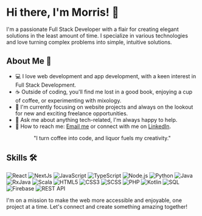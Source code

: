 # Hi there, I'm Morris! 👋

I'm a passionate Full Stack Developer with a flair for creating elegant solutions in the least amount of time. I specialize in various technologies and love turning complex problems into simple, intuitive solutions.

## About Me 🚀

- 💻 I love web development and app development, with a keen interest in Full Stack Development.
- ☕️ Outside of coding, you'll find me lost in a good book, enjoying a cup of coffee, or experimenting with mixology.
- 🎯 I'm currently focusing on website projects and always on the lookout for new and exciting freelance opportunities.
- 💬 Ask me about anything tech-related, I'm always happy to help.
- 📧 How to reach me: [Email me](mailto:morristung18102001@gmail.com) or connect with me on [LinkedIn](https://www.linkedin.com/in/morris-tung-7418b1212).

<p align="center">"I turn coffee into code, and liquor fuels my creativity."</p>

## Skills 🛠

<p align="left">
  <img alt="React" src="https://img.shields.io/badge/-React-61DAFB?style=for-the-badge&logo=react&logoColor=black" />
  <img alt="NextJs" src="https://img.shields.io/badge/-NextJs-ffffff?style=for-the-badge&logo=nextdotjs&logoColor=black" />
  <img alt="JavaScript" src="https://img.shields.io/badge/-JavaScript-F7DF1E?style=for-the-badge&logo=javascript&logoColor=black" />
  <img alt="TypeScript" src="https://img.shields.io/badge/-TypeScript-3178C6?style=for-the-badge&logo=typescript&logoColor=white" />
  <img alt="Node.js" src="https://img.shields.io/badge/-Node.js-339933?style=for-the-badge&logo=nodedotjs&logoColor=white" />
  <img alt="Python" src="https://img.shields.io/badge/-Python-3776AB?style=for-the-badge&logo=python&logoColor=white" />
  <img alt="Java" src="https://img.shields.io/badge/-Java-007396?style=for-the-badge&logo=openjdk&logoColor=white" />
  <img alt="RxJava" src="https://img.shields.io/badge/-RxJava-B7178C?style=for-the-badge&logo=reactivex&logoColor=white" />
  <img alt="Scala" src="https://img.shields.io/badge/-Scala-DC322F?style=for-the-badge&logo=scala&logoColor=white" />
  <img alt="HTML5" src="https://img.shields.io/badge/-HTML5-E34F26?style=for-the-badge&logo=html5&logoColor=white" />
  <img alt="CSS3" src="https://img.shields.io/badge/-CSS3-1572B6?style=for-the-badge&logo=css3&logoColor=white" />
  <img alt="SCSS" src="https://img.shields.io/badge/-SCSS-CD6799?style=for-the-badge&logo=sass&logoColor=white" />
  <img alt="PHP" src="https://img.shields.io/badge/-PHP-777BB4?style=for-the-badge&logo=php&logoColor=white" />
  <img alt="Kotlin" src="https://img.shields.io/badge/-Kotlin-0095D5?style=for-the-badge&logo=kotlin&logoColor=white" />
  <img alt="SQL" src="https://img.shields.io/badge/-SQL-4479A1?style=for-the-badge&logo=postgresql&logoColor=white" />
  <img alt="Firebase" src="https://img.shields.io/badge/-Firebase-FFCA28?style=for-the-badge&logo=firebase&logoColor=black" />
  <img alt="REST API" src="https://img.shields.io/badge/-GIT-F14E32?style=for-the-badge&logo=git&logoColor=white" />
</p>

I'm on a mission to make the web more accessible and enjoyable, one project at a time. Let's connect and create something amazing together!
